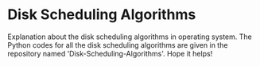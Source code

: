 # Disk Scheduling Algorithms
Explanation about the disk scheduling algorithms in operating system. The Python codes for all the disk scheduling algorithms are given in the repository named 'Disk-Scheduling-Algorithms'. Hope it helps!
